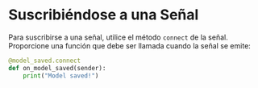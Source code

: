 # Suscribiéndose a una Señal

Para suscribirse a una señal, utilice el método `connect` de la señal. Proporcione una función que debe ser llamada cuando la señal se emite:

```python
@model_saved.connect
def on_model_saved(sender):
    print("Model saved!")
```
